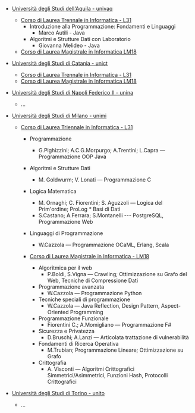 
* [Università degli Studi dell'Aquila - univaq](http://www.univaq.it/)
    * [Corso di Laurea Trennale in Informatica - L31](http://www.disim.univaq.it/didattica/content.php?laurea=1&pid=549&did=0)
        * Introduzione alla Programmazione: Fondamenti e Linguaggi
            * Marco Autili - Java
        * Algoritmi e Strutture Dati con Laboratorio
            * Giovanna Melideo - Java
    * [Corso di Laurea Magistrale in Informatica LM18](http://www.univaq.it/section.php?id=1670&idcorso=522)


* [Università degli Studi di Catania - unict](http://www.unict.it/)
    * [Corso di Laurea Trennale in Informatica - L31](http://web.dmi.unict.it/Didattica/Laurea%20Triennale%20in%20Informatica%20L-31)
    * [Corso di Laurea Magistrale in Informatica LM18](http://web.dmi.unict.it/Didattica/Laurea%20Magistrale%20in%20Informatica%20LM-18)

* [Università degli Studi di Napoli Federico II - unina](http://www.unina.it/)
    * ...

* [Università degli Studi di Milano - unimi](http://www.unimi.it/)
    * [Corso di Laurea Triennale in Informatica - L31](http://www.ccdinf.unimi.it/it/corsiDiStudio/2015/F1Xof2/index.html)
        			
		* Programmazione
			* G.Pighizzini; A.C.G.Morpurgo; A.Trentini; L.Capra — Programmazione OOP Java
		* Algoritmi e Strutture Dati
			* M. Goldwurm; V. Lonati — Programmazione C
		* Logica Matematica
			* M. Ornaghi; C. Fiorentini; S. Aguzzoli — Logica del Prim'ordine; ProLog		* Basi di Dati
  			* S.Castano; A.Ferrara; S.Montanelli --- PostgreSQL, Programmazione Web
		* Linguaggi di Programmazione
			* W.Cazzola — Programmazione OCaML, Erlang, Scala
   
      * [Corso di Laurea Magistrale in Informatica - LM18](http://www.ccdinf.unimi.it/it/corsiDiStudio/2015/F1Xof2/index.html)

		* Algoritmica per il web
			* P.Boldi, S.Vigna — Crawling; Ottimizzazione su Grafo del Web, Tecniche di Compressione Dati
		* Programmazione avanzata
			* W.Cazzola — Programmazione Python
		* Tecniche speciali di programmazione
			* W.Cazzola — Java Reflection, Design Pattern, Aspect-Oriented Programming
		* Programmazione Funzionale
			* Fiorentini C.; A.Momigliano — Programmazione F#
		* Sicurezza e Privatezza
			* D.Bruschi; A.Lanzi — Articolata trattazione di vulnerabilità
		* Fondamenti di Ricerca Operativa 
			* M.Trubian; Programmazione Lineare; Ottimizzazione su Grafo
		* Crittografia 
			* A. Visconti — Algoritmi Crittografici Simmetrici/Asimmetrici, Funzioni Hash, Protocolli Crittografici 

* [Università degli Studi di Torino - unito](http://www.unito.it/)
    * ...
